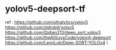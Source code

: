 # yolov5-deepsort-tf

ref :
https://github.com/ultralytics/yolov5 \
https://github.com/zldrobit/yolov5 \
https://github.com/Qidian213/deep_sort_yolov3 \
https://github.com/theAIGuysCode/yolov4-deepsort \
https://github.com/LeonLok/Deep-SORT-YOLOv4 \
